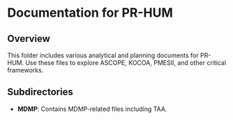 # Documentation for PR-HUM

## Overview
This folder includes various analytical and planning documents for PR-HUM. Use these files to explore ASCOPE, KOCOA, PMESII, and other critical frameworks.

## Subdirectories
- **MDMP**: Contains MDMP-related files including TAA.
